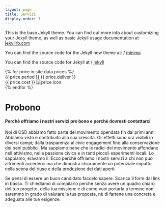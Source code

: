 ```yaml
---
layout: page
title: Servizi
display-order: 3
---
```


This is the base Jekyll theme. You can find out more info about customizing your Jekyll theme, as well as basic Jekyll usage documentation at [jekyllrb.com](http://jekyllrb.com/)

You can find the source code for the Jekyll new theme at:
 /
[minima](https://github.com/jekyll/minima)

You can find the source code for Jekyll at
 /
[jekyll](https://github.com/jekyll/jekyll)

<div class="page-price-cards">
  <div class="card-container-page">
    {% for price in site.data.prices %}
    <div class="card">
      <div class="card-title">
        <span class="card-period">{{ price.period }}</span>
        <span class="card-deliver">{{ price.deliver }}</span>
      </div>
      <div class="card-prezzo">
        <span class="card-period">{{ price.cost }}</span>
        <img src="/assets/img/icons/{{ price.icon }}" alt="price icon" />
      </div>
    </div>
    {% endfor %}
  </div>
</div>


<h1 id="probono">Probono</h1>
<h4>Perchè offriamo i nostri servizi pro bono e perchè dovresti contattarci</h4>

Noi di OSD abbiamo fatto parte del movimento opendata fin dai primi anni. Abbiamo visto e contribuito alla sua crescita. Gli effetti sono ora visibili in diversi campi; dalla trasparenza al civic engagement fino alla conservazione dei beni pubblici. Ma sappiamo bene che le radici del movimento affondano nell'attivismo, nella passione civica e in tanti piccoli esperimenti locali. Lo sappiamo, eravamo lì. Ecco perchè offriamo i nostri servizi a chi non può altrimenti accederci ma che dimostra chiaramente un potenziale impatto nella scena del riuso e della produzione dei dati aperti.

Se pensi di essere un buon candidato faccelo sapere. Scarica il form dal link in basso. Ti chiediamo di compilarlo perchè senza avere un quadro chiaro del tuo progetto, della tua missione e di come vuoi portarla a termine non saremmo in grado di valutare la tua proposta, nè di fartene una concreta e adeguata alle tue esigenze.
